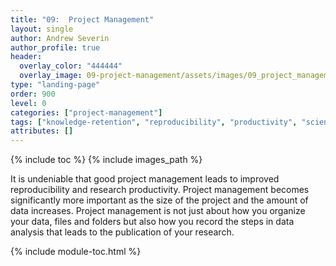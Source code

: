 ```yaml
---
title: "09:  Project Management"
layout: single
author: Andrew Severin
author_profile: true
header:
  overlay_color: "444444"
  overlay_image: 09-project-management/assets/images/09_project_management_banner.png
type: "landing-page"
order: 900
level: 0
categories: ["project-management"]
tags: ["knowledge-retention", "reproducibility", "productivity", "scientific"]
attributes: []
---
```



{% include toc %}
{% include images_path %}

It is undeniable that good project management leads to improved reproducibility and research productivity. Project management becomes significantly more important as the size of the project and the amount of data increases. Project management is not just about how you organize your data, files and folders but also how you record the steps in data analysis that leads to the publication of your research.  


{% include module-toc.html %}
